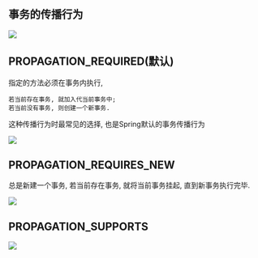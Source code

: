## 事务的传播行为

![](https://youpaiyun.zongqilive.cn/image/20200626091926.png)

## PROPAGATION_REQUIRED(默认)

指定的方法必须在事务内执行,

```
若当前存在事务, 就加入代当前事务中;
若当前没有事务, 则创建一个新事务.
```

这种传播行为时最常见的选择, 也是Spring默认的事务传播行为



![](https://youpaiyun.zongqilive.cn/image/20200626092223.png)





## PROPAGATION_REQUIRES_NEW

总是新建一个事务, 若当前存在事务, 就将当前事务挂起, 直到新事务执行完毕.

![](https://youpaiyun.zongqilive.cn/image/20200626092339.png)

## PROPAGATION_SUPPORTS

![](https://youpaiyun.zongqilive.cn/image/20200626092400.png)









































































































































